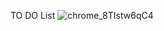 TO DO List
![chrome_8TIstw6qC4](https://github.com/akdeveloper01/To-do-list/assets/136264753/8b050b28-bbf2-4586-ba7c-5b5fd8e1c323)
